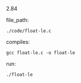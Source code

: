 2.84

file_path:

```
./code/float-le.c
```

compiles:

```
gcc float-le.c -o float-le
```

run:

```
./float-le
```
